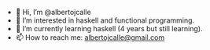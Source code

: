 - 👋 Hi, I’m @albertojcalle
- 👀 I’m interested in haskell and functional programming.
- 🌱 I’m currently learning haskell (4 years but still learning).
- 📫 How to reach me: albertojcalle@gmail.com
